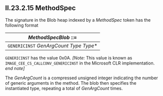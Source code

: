 ## II.23.2.15 MethodSpec

The signature in the Blob heap indexed by a _MethodSpec_ token has the following format

 | _MethodSpecBlob_ ::=
 | ----
 | `GENERICINST` _GenArgCount_ _Type_ _Type_*

`GENERICINST` has the value 0x0A. _[Note:_ This value is known as `IMAGE_CEE_CS_CALLCONV_GENERICINST` in the Microsoft CLR implementation. _end note]_

The _GenArgCount_ is a compressed unsigned integer indicating the number of generic arguments in the method. The blob then specifies the instantiated type, repeating a total of _GenArgCount_ times. 
